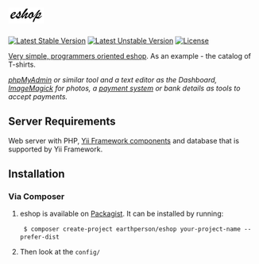![eshop][1]
=======
[![Latest Stable Version](https://poser.pugx.org/earthperson/eshop/v/stable.svg)](https://packagist.org/packages/earthperson/eshop) [![Latest Unstable Version](https://poser.pugx.org/earthperson/eshop/v/unstable.svg)](https://packagist.org/packages/earthperson/eshop) [![License](https://poser.pugx.org/earthperson/eshop/license.svg)](https://packagist.org/packages/earthperson/eshop)

[Very simple, programmers oriented eshop](http://earthperson.github.io/eshop/). As an example - the catalog of T-shirts.

*[phpMyAdmin](http://www.phpmyadmin.net/) or similar tool and a text editor as the Dashboard, [ImageMagick](http://www.imagemagick.org/) for photos, a [payment system](https://money.yandex.ru/get/) or bank details as tools to accept payments.*

## Server Requirements

Web server with PHP, [Yii Framework components](https://github.com/yiisoft/yii) and database that is supported by Yii Framework.

## Installation

### Via Composer

1. eshop is available on [Packagist](https://packagist.org/packages/earthperson/eshop). It can be installed by running:
        
        $ composer create-project earthperson/eshop your-project-name --prefer-dist
        
2. Then look at the `config/`

[1]: images/logo.png        

